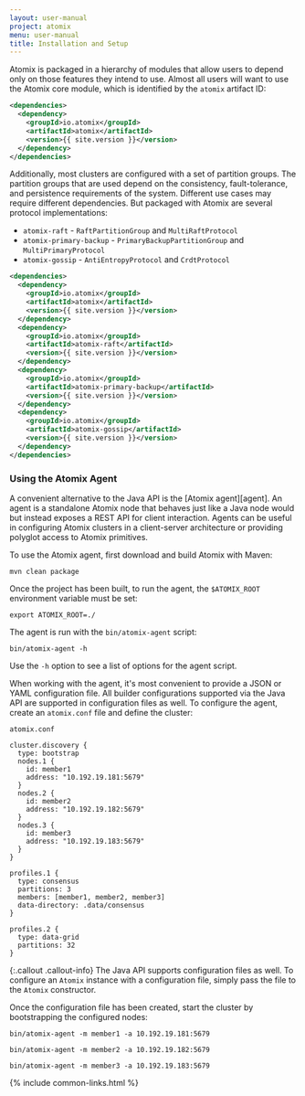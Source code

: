 ```yaml
---
layout: user-manual
project: atomix
menu: user-manual
title: Installation and Setup
---
```


Atomix is packaged in a hierarchy of modules that allow users to depend only on those features they intend to use. Almost all users will want to use the Atomix core module, which is identified by the `atomix` artifact ID:

```xml
<dependencies>
  <dependency>
    <groupId>io.atomix</groupId>
    <artifactId>atomix</artifactId>
    <version>{{ site.version }}</version>
  </dependency>
</dependencies>
```

Additionally, most clusters are configured with a set of partition groups. The partition groups that are used depend on the consistency, fault-tolerance, and persistence requirements of the system. Different use cases may require different dependencies. But packaged with Atomix are several protocol implementations:
* `atomix-raft` - `RaftPartitionGroup` and `MultiRaftProtocol`
* `atomix-primary-backup` - `PrimaryBackupPartitionGroup` and `MultiPrimaryProtocol`
* `atomix-gossip` - `AntiEntropyProtocol` and `CrdtProtocol`

```xml
<dependencies>
  <dependency>
    <groupId>io.atomix</groupId>
    <artifactId>atomix</artifactId>
    <version>{{ site.version }}</version>
  </dependency>
  <dependency>
    <groupId>io.atomix</groupId>
    <artifactId>atomix-raft</artifactId>
    <version>{{ site.version }}</version>
  </dependency>
  <dependency>
    <groupId>io.atomix</groupId>
    <artifactId>atomix-primary-backup</artifactId>
    <version>{{ site.version }}</version>
  </dependency>
  <dependency>
    <groupId>io.atomix</groupId>
    <artifactId>atomix-gossip</artifactId>
    <version>{{ site.version }}</version>
  </dependency>
</dependencies>
```

### Using the Atomix Agent

A convenient alternative to the Java API is the [Atomix agent][agent]. An agent is a standalone Atomix node that behaves just like a Java node would but instead exposes a REST API for client interaction. Agents can be useful in configuring Atomix clusters in a client-server architecture or providing polyglot access to Atomix primitives.

To use the Atomix agent, first download and build Atomix with Maven:

```
mvn clean package
```

Once the project has been built, to run the agent, the `$ATOMIX_ROOT` environment variable must be set:

```
export ATOMIX_ROOT=./
```

The agent is run with the `bin/atomix-agent` script:

```
bin/atomix-agent -h
```

Use the `-h` option to see a list of options for the agent script.

When working with the agent, it's most convenient to provide a JSON or YAML configuration file. All builder configurations supported via the Java API are supported in configuration files as well. To configure the agent, create an `atomix.conf` file and define the cluster:

`atomix.conf`

```
cluster.discovery {
  type: bootstrap
  nodes.1 {
    id: member1
    address: "10.192.19.181:5679"
  }
  nodes.2 {
    id: member2
    address: "10.192.19.182:5679"
  }
  nodes.3 {
    id: member3
    address: "10.192.19.183:5679"
  }
}

profiles.1 {
  type: consensus
  partitions: 3
  members: [member1, member2, member3]
  data-directory: .data/consensus
}

profiles.2 {
  type: data-grid
  partitions: 32
}
```

{:.callout .callout-info}
The Java API supports configuration files as well. To configure an `Atomix` instance with a configuration file, simply pass the file to the `Atomix` constructor.

Once the configuration file has been created, start the cluster by bootstrapping the configured nodes:

```
bin/atomix-agent -m member1 -a 10.192.19.181:5679
```

```
bin/atomix-agent -m member2 -a 10.192.19.182:5679
```

```
bin/atomix-agent -m member3 -a 10.192.19.183:5679
```

{% include common-links.html %}
